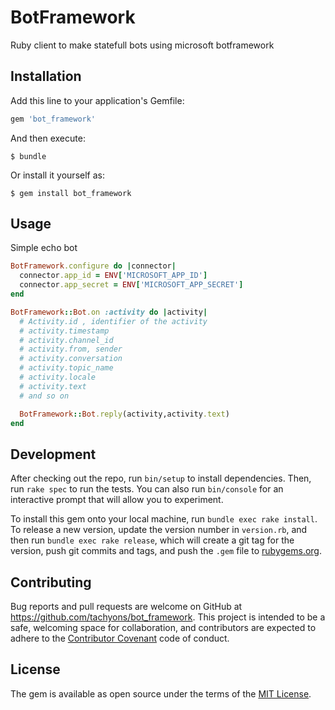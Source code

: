 # BotFramework

Ruby client to make statefull bots using microsoft botframework

## Installation

Add this line to your application's Gemfile:

```ruby
gem 'bot_framework'
```

And then execute:

    $ bundle

Or install it yourself as:

    $ gem install bot_framework

## Usage

Simple echo bot
```ruby
BotFramework.configure do |connector|
  connector.app_id = ENV['MICROSOFT_APP_ID']
  connector.app_secret = ENV['MICROSOFT_APP_SECRET']
end

BotFramework::Bot.on :activity do |activity|
  # Activity.id , identifier of the activity
  # activity.timestamp
  # activity.channel_id
  # activity.from, sender 
  # activity.conversation
  # activity.topic_name
  # activity.locale
  # activity.text
  # and so on

  BotFramework::Bot.reply(activity,activity.text)
end

```

## Development

After checking out the repo, run `bin/setup` to install dependencies. Then, run `rake spec` to run the tests. You can also run `bin/console` for an interactive prompt that will allow you to experiment.

To install this gem onto your local machine, run `bundle exec rake install`. To release a new version, update the version number in `version.rb`, and then run `bundle exec rake release`, which will create a git tag for the version, push git commits and tags, and push the `.gem` file to [rubygems.org](https://rubygems.org).

## Contributing

Bug reports and pull requests are welcome on GitHub at https://github.com/tachyons/bot_framework. This project is intended to be a safe, welcoming space for collaboration, and contributors are expected to adhere to the [Contributor Covenant](http://contributor-covenant.org) code of conduct.


## License

The gem is available as open source under the terms of the [MIT License](http://opensource.org/licenses/MIT).

